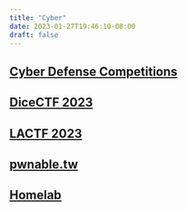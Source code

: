 ```yaml
---
title: "Cyber"
date: 2023-01-27T19:46:10-08:00
draft: false
---
```


## [Cyber Defense Competitions](/cyber/ccdc)

## [DiceCTF 2023](/cyber/dice23)

## [LACTF 2023](/cyber/lactf23)

## [pwnable.tw](/cyber/pwnable)

## [Homelab](/cyber/home)
